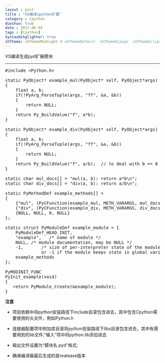 ```yaml
---
layout : post
title : "VS编译Cpython扩展"
category : Cpython
duoshuo: true
date : 2017-08-04
tags : [Cpython]
SyntaxHihglighter: true
shTheme: shThemeMidnight # shThemeDefault  shThemeDjango  shThemeEclipse  shThemeEmacs  shThemeFadeToGrey  shThemeMidnight  shThemeRDark
---
```


VS编译生成pyd扩展模块

<!-- more -->

---

<pre class="brush: c; ">
#include &lt;Python.h&gt;

static PyObject* example_mul(PyObject* self, PyObject*args)
{
    float a, b;
    if(!PyArg_ParseTuple(args, "ff", &a, &b))
    {
        return NULL;
    }
    return Py_BuildValue("f", a*b);
}

static PyObject* example_div(PyObject* self, PyObject*args)
{
    float a, b;
    if(!PyArg_ParseTuple(args, "ff", &a, &b))
    {
        return NULL;
    }
    return Py_BuildValue("f", a/b);  // to deal with b == 0
}

static char mul_docs[] = "mul(a, b): return a*b\n";
static char div_docs[] = "div(a, b): return a/b\n";

static PyMethodDef example_methods[] =
{
    {"mul", (PyCFunction)example_mul, METH_VARARGS, mul_docs},
    {"div", (PyCFunction)example_div, METH_VARARGS, div_docs},
    {NULL, NULL, 0, NULL}
};

static struct PyModuleDef example_module = {
    PyModuleDef_HEAD_INIT,
    "example",   /* name of module */
    NULL, /* module documentation, may be NULL */
    -1,       /* size of per-interpreter state of the module,
              or -1 if the module keeps state in global variables. */
    example_methods
};

PyMODINIT_FUNC
PyInit_example(void)
{
   return PyModule_Create(&example_module);
}
</pre>


**注意**  

* 项目依赖中将python安装路径下include目录包含进去，其中包含Cpython需要使用的头文件，例如Python.h

* 连接器配置项中附加库目录将python安装路径下libs目录包含进去，其中有需要用到的lib文件;“输入”项中将python.lib添加进去

* 输出文件设置为“模块名.pyd”格式;

* 确保编译器最后生成的是realease版本
